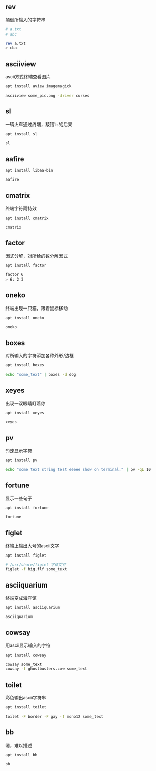 <!--
{
    "title": "有趣的命令",
    "create": "2018-12-03 17:20:25",
    "modify": "2018-12-03 17:20:25",
    "tag": [
        "rev",
        "asciiview",
        "sl",
        "aafire",
        "cmatrix",
        "factor",
        "oneko",
        "boxes",
        "xeyes",
        "pv",
        "fortune",
        "figlet",
        "asciiquarium",
        "cowsay",
        "toilet",
        "bb"
    ],
    "info": []
}
-->

## rev

颠倒所输入的字符串

```bash
# a.txt
# abc

rev a.txt
> cba
```

## asciiview

ascii方式终端查看图片

```bash
apt install aview imagemagick

asciiview some_pic.png -driver curses
```

## sl

一辆火车通过终端，敲错`ls`的后果

```bash
apt install sl

sl
```

## aafire

```bash
apt install libaa-bin

aafire
```

## cmatrix

终端字符雨特效

```bash
apt install cmatrix

cmatrix
```

## factor

因式分解，对所给的数分解因式

```bash
apt install factor

factor 6
> 6: 2 3
```

## oneko

终端出现一只猫，跟着鼠标移动

```bash
apt install oneko

oneko
```

## boxes

对所输入的字符添加各种外形/边框

```bash
apt install boxes

echo "some_text" | boxes -d dog
```

## xeyes

出现一双眼睛盯着你

```bash
apt install xeyes

xeyes
```

## pv

匀速显示字符

```bash
apt install pv

echo "some text string test eeeee show on terminal." | pv -qL 10
```

## fortune

显示一些句子

```bash
apt install fortune

fortune
```

## figlet

终端上输出大号的ascii文字

```bash
apt install figlet

# /usr/share/figlet 字体文件
figlet -f big.flf some_text
```

## asciiquarium

终端变成海洋馆

```bash
apt install asciiquarium

asciiquarium
```

## cowsay

用ascii显示输入的字符

```bash
apt install cowsay

cowsay some_text
cowsay -f ghostbusters.cow some_text
```

## toilet

彩色输出ascii字符串

```bash
apt install toilet

toilet -F border -F gay -f mono12 some_text
```

## bb

嗯，难以描述

```bash
apt install bb

bb
```
